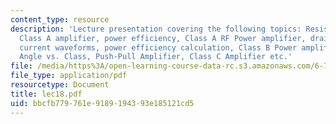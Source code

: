 ```yaml
---
content_type: resource
description: 'Lecture presentation covering the following topics: Resistor loaded
  Class A amplifier, power efficiency, Class A RF Power amplifier, drain voltage and
  current waveforms, power efficiency calculation, Class B Power amplifier, Conduction
  Angle vs. Class, Push-Pull Amplifier, Class C Amplifier etc.'
file: /media/https%3A/open-learning-course-data-rc.s3.amazonaws.com/6-776-high-speed-communication-circuits-spring-2005/bbcfb779761e9189194393e185121cd5_lec18.pdf
file_type: application/pdf
resourcetype: Document
title: lec18.pdf
uid: bbcfb779-761e-9189-1943-93e185121cd5
---
```

